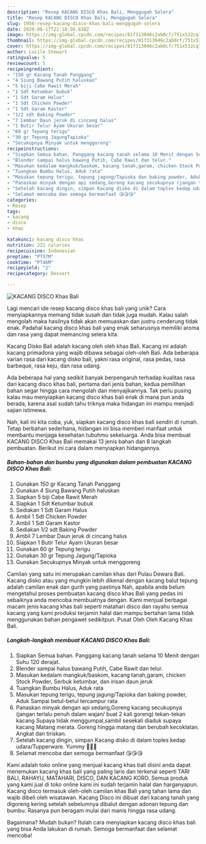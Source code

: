 ```yaml
---
description: "Resep KACANG DISCO Khas Bali, Menggugah Selera"
title: "Resep KACANG DISCO Khas Bali, Menggugah Selera"
slug: 1956-resep-kacang-disco-khas-bali-menggugah-selera
date: 2020-06-17T21:18:56.638Z
image: https://img-global.cpcdn.com/recipes/81f313046c2ab0cf/751x532cq70/kacang-disco-khas-bali-foto-resep-utama.jpg
thumbnail: https://img-global.cpcdn.com/recipes/81f313046c2ab0cf/751x532cq70/kacang-disco-khas-bali-foto-resep-utama.jpg
cover: https://img-global.cpcdn.com/recipes/81f313046c2ab0cf/751x532cq70/kacang-disco-khas-bali-foto-resep-utama.jpg
author: Lucile Stewart
ratingvalue: 5
reviewcount: 5
recipeingredient:
- "150 gr Kacang Tanah Panggang"
- "4 Siung Bawang Putih haluskan"
- "5 biji Cabe Rawit Merah"
- "1 Sdt Ketumbar bubuk"
- "1 Sdt Garam Halus"
- "1 Sdt Chicken Powder"
- "1 Sdt Garam Kastor"
- "1/2 sdt Baking Powder"
- "7 Lembar Daun jeruk di cincang halus"
- "1 Butir Telur Ayam Ukuran besar"
- "60 gr Tepung terigu"
- "30 gr Tepung JagungTapioka"
- "Secukupnya Minyak untuk menggoreng"
recipeinstructions:
- "Siapkan Semua bahan. Panggang kacang tanah selama 10 Menit dengan Suhu 120 derajat."
- "Blender sampai halus bawang Putih, Cabe Rawit dan telur."
- "Masukan kedalam mangkuk/baskom, kacang tanah,garam, chicken Stock Powder, Serbuk ketumbar, dan irisan daun jeruk"
- "Tuangkan Bumbu Halus, Aduk rata"
- "Masukan tepung terigu, tepung jagung/Tapioka dan baking powder, Aduk Sampai betul-betul tercampur rata"
- "Panaskan minyak dengan api sedang,Goreng kacang secukupnya (jangan terlalu penuh dalam wajan/ buat 2 kali goreng) tekan-tekan kacang Supaya tidak menggumpal,sambil sesekali diaduk supaya kacang Matang merata. Goreng hingga matang dan berubah kecoklatan. Angkat dan tiriskan."
- "Setelah kacang dingin, simpan Kacang disko di dalam toples kedap udara/Tupperware. Yummy 🤤🤤🤤"
- "Selamat mencoba dan semoga bermanfaat 😘😘😘"
categories:
- Resep
tags:
- kacang
- disco
- khas

katakunci: kacang disco khas 
nutrition: 221 calories
recipecuisine: Indonesian
preptime: "PT37M"
cooktime: "PT46M"
recipeyield: "2"
recipecategory: Dessert

---
```



![KACANG DISCO Khas Bali](https://img-global.cpcdn.com/recipes/81f313046c2ab0cf/751x532cq70/kacang-disco-khas-bali-foto-resep-utama.jpg)

Lagi mencari ide resep kacang disco khas bali yang unik? Cara menyiapkannya memang tidak susah dan tidak juga mudah. Kalau salah mengolah maka hasilnya tidak akan memuaskan dan justru cenderung tidak enak. Padahal kacang disco khas bali yang enak seharusnya memiliki aroma dan rasa yang dapat memancing selera kita.

Kacang Disko Bali adalah kacang oleh oleh khas Bali. Kacang ini adalah kacang primadona yang wajib dibawa sebagai oleh-oleh Bali. Ada beberapa varian rasa dari kacang disko bali, yakni rasa original, rasa pedas, rasa barbeque, rasa keju, dan rasa udang.

Ada beberapa hal yang sedikit banyak berpengaruh terhadap kualitas rasa dari kacang disco khas bali, pertama dari jenis bahan, kedua pemilihan bahan segar hingga cara mengolah dan menyajikannya. Tak perlu pusing kalau mau menyiapkan kacang disco khas bali enak di mana pun anda berada, karena asal sudah tahu triknya maka hidangan ini mampu menjadi sajian istimewa.


Nah, kali ini kita coba, yuk, siapkan kacang disco khas bali sendiri di rumah. Tetap berbahan sederhana, hidangan ini bisa memberi manfaat untuk membantu menjaga kesehatan tubuhmu sekeluarga. Anda bisa membuat KACANG DISCO Khas Bali memakai 13 jenis bahan dan 8 langkah pembuatan. Berikut ini cara dalam menyiapkan hidangannya.

<!--inarticleads1-->

##### Bahan-bahan dan bumbu yang digunakan dalam pembuatan KACANG DISCO Khas Bali:

1. Gunakan 150 gr Kacang Tanah Panggang
1. Gunakan 4 Siung Bawang Putih haluskan
1. Siapkan 5 biji Cabe Rawit Merah
1. Siapkan 1 Sdt Ketumbar bubuk
1. Sediakan 1 Sdt Garam Halus
1. Ambil 1 Sdt Chicken Powder
1. Ambil 1 Sdt Garam Kastor
1. Sediakan 1/2 sdt Baking Powder
1. Ambil 7 Lembar Daun jeruk di cincang halus
1. Siapkan 1 Butir Telur Ayam Ukuran besar
1. Gunakan 60 gr Tepung terigu
1. Gunakan 30 gr Tepung Jagung/Tapioka
1. Gunakan Secukupnya Minyak untuk menggoreng


Camilan yang satu ini merupakan camilan khas dari Pulau Dewara Bali. Kacang disko atau yang mungkin lebih dikenal dengan kacang balut tepung adalah camilan enak dan gurih yang pastinya Nah, apabila anda belum mengetahui proses pembuatan kacang disco khas Bali yang pedas ini sebaiknya anda mencoba membuatnya dengan. Kami menjual berbagai macam jenis kacang khas bali seperti matahari disco dan rayahu semua kacang yang kami produksi terjamin halal dan mampu bertahan lama tidak menggunakan bahan pengawet sedikitpun. Pusat Oleh Oleh Kacang Khas Bali. 

<!--inarticleads2-->

##### Langkah-langkah membuat KACANG DISCO Khas Bali:

1. Siapkan Semua bahan. Panggang kacang tanah selama 10 Menit dengan Suhu 120 derajat.
1. Blender sampai halus bawang Putih, Cabe Rawit dan telur.
1. Masukan kedalam mangkuk/baskom, kacang tanah,garam, chicken Stock Powder, Serbuk ketumbar, dan irisan daun jeruk
1. Tuangkan Bumbu Halus, Aduk rata
1. Masukan tepung terigu, tepung jagung/Tapioka dan baking powder, Aduk Sampai betul-betul tercampur rata
1. Panaskan minyak dengan api sedang,Goreng kacang secukupnya (jangan terlalu penuh dalam wajan/ buat 2 kali goreng) tekan-tekan kacang Supaya tidak menggumpal,sambil sesekali diaduk supaya kacang Matang merata. Goreng hingga matang dan berubah kecoklatan. Angkat dan tiriskan.
1. Setelah kacang dingin, simpan Kacang disko di dalam toples kedap udara/Tupperware. Yummy 🤤🤤🤤
1. Selamat mencoba dan semoga bermanfaat 😘😘😘


Kami adalah toko online yang menjual kacang khas bali disini anda dapat menemukan kacang khas bali yang paling laris dan terkenal seperti TARI BALI, RAHAYU, MATAHARI, DISCO, DAN KACANG KORO. Semua produk yang kami jual di toko online kami ini sudah terjamin halal dan harganyapun. Kacang disco termasuk oleh-oleh camilan khas Bali yang tahan lama dan wajib dibeli oleh wisatawan. Kacang Disco ini dibuat dari kacang tanah yang digoreng kering setelah sebelumnya dibalut dengan adonan tepung dan bumbu. Rasanya pun beragam mulai dari manis hingga rasa udang. 

Bagaimana? Mudah bukan? Itulah cara menyiapkan kacang disco khas bali yang bisa Anda lakukan di rumah. Semoga bermanfaat dan selamat mencoba!
